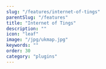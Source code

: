 ```yaml
---
slug: "/features/internet-of-tings"
parentSlug: "/features"
title: "Internet of Tings"
description: ""
icon: "leaf"
image: "/jpg/ukmap.jpg"
keywords: ""
order: 30
category: "plugins"
---
```

